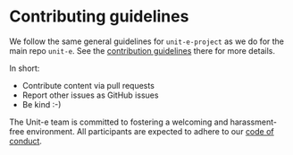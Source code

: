 # Contributing guidelines

We follow the same general guidelines for `unit-e-project` as we do for the
main repo `unit-e`. See the [contribution
guidelines](https://github.com/dtr-org/unit-e/blob/master/CONTRIBUTING.md) there
for more details.

In short:

* Contribute content via pull requests
* Report other issues as GitHub issues
* Be kind :-)

The Unit-e team is committed to fostering a welcoming and harassment-free
environment. All participants are expected to adhere to our [code of
conduct](CODE_OF_CONDUCT.md).
